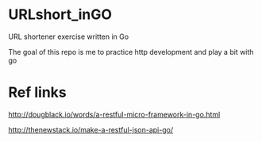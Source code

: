 # URLshort_inGO

URL shortener exercise written in Go

The goal of this repo is me to practice http development and play a bit with go


# Ref links

http://dougblack.io/words/a-restful-micro-framework-in-go.html

http://thenewstack.io/make-a-restful-json-api-go/
